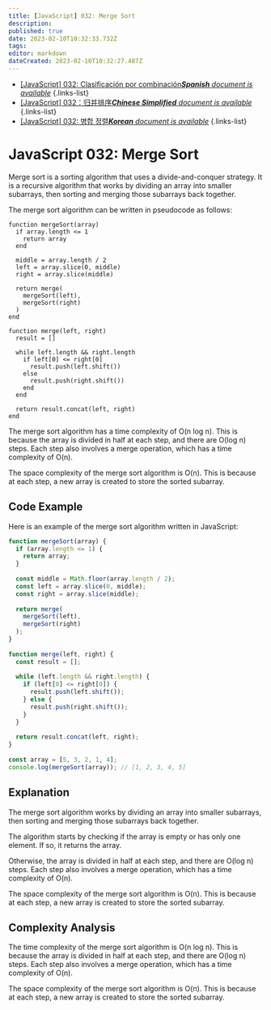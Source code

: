 ```yaml
---
title: [JavaScript] 032: Merge Sort
description: 
published: true
date: 2023-02-10T10:32:33.732Z
tags: 
editor: markdown
dateCreated: 2023-02-10T10:32:27.487Z
---
```


- [[JavaScript] 032: Clasificación por combinación***Spanish** document is available*](/es/Knowledge-base/Algorithm/javascript-032-merge-sort)
{.links-list}
- [[JavaScript] 032：归并排序***Chinese Simplified** document is available*](/zh/Knowledge-base/Algorithm/javascript-032-merge-sort)
{.links-list}
- [[JavaScript] 032: 병합 정렬***Korean** document is available*](/ko/Knowledge-base/Algorithm/javascript-032-merge-sort)
{.links-list}


# JavaScript 032: Merge Sort

Merge sort is a sorting algorithm that uses a divide-and-conquer strategy. It is a recursive algorithm that works by dividing an array into smaller subarrays, then sorting and merging those subarrays back together.

The merge sort algorithm can be written in pseudocode as follows:

```
function mergeSort(array)
  if array.length <= 1
    return array
  end
 
  middle = array.length / 2
  left = array.slice(0, middle)
  right = array.slice(middle)
 
  return merge(
    mergeSort(left),
    mergeSort(right)
  )
end
 
function merge(left, right)
  result = []
 
  while left.length && right.length
    if left[0] <= right[0]
      result.push(left.shift())
    else
      result.push(right.shift())
    end
  end
 
  return result.concat(left, right)
end
```

The merge sort algorithm has a time complexity of O(n log n). This is because the array is divided in half at each step, and there are O(log n) steps. Each step also involves a merge operation, which has a time complexity of O(n).

The space complexity of the merge sort algorithm is O(n). This is because at each step, a new array is created to store the sorted subarray.

## Code Example

Here is an example of the merge sort algorithm written in JavaScript:

```javascript
function mergeSort(array) {
  if (array.length <= 1) {
    return array;
  }
 
  const middle = Math.floor(array.length / 2);
  const left = array.slice(0, middle);
  const right = array.slice(middle);
 
  return merge(
    mergeSort(left),
    mergeSort(right)
  );
}
 
function merge(left, right) {
  const result = [];
 
  while (left.length && right.length) {
    if (left[0] <= right[0]) {
      result.push(left.shift());
    } else {
      result.push(right.shift());
    }
  }
 
  return result.concat(left, right);
}
 
const array = [5, 3, 2, 1, 4];
console.log(mergeSort(array)); // [1, 2, 3, 4, 5]
```

## Explanation

The merge sort algorithm works by dividing an array into smaller subarrays, then sorting and merging those subarrays back together.

The algorithm starts by checking if the array is empty or has only one element. If so, it returns the array.

Otherwise, the array is divided in half at each step, and there are O(log n) steps. Each step also involves a merge operation, which has a time complexity of O(n).

The space complexity of the merge sort algorithm is O(n). This is because at each step, a new array is created to store the sorted subarray.

## Complexity Analysis

The time complexity of the merge sort algorithm is O(n log n). This is because the array is divided in half at each step, and there are O(log n) steps. Each step also involves a merge operation, which has a time complexity of O(n).

The space complexity of the merge sort algorithm is O(n). This is because at each step, a new array is created to store the sorted subarray.